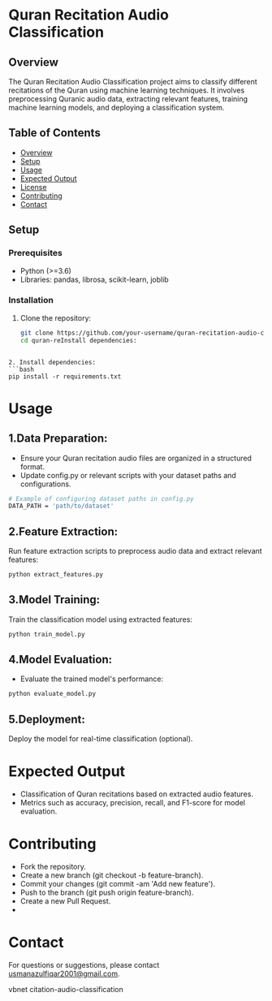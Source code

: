 # Quran Recitation Audio Classification

## Overview
The Quran Recitation Audio Classification project aims to classify different recitations of the Quran using machine learning techniques. It involves preprocessing Quranic audio data, extracting relevant features, training machine learning models, and deploying a classification system.

## Table of Contents
- [Overview](#overview)
- [Setup](#setup)
- [Usage](#usage)
- [Expected Output](#expected-output)
- [License](#license)
- [Contributing](#contributing)
- [Contact](#contact)

## Setup
### Prerequisites
- Python (>=3.6)
- Libraries: pandas, librosa, scikit-learn, joblib

### Installation
1. Clone the repository:
   ```bash
   git clone https://github.com/your-username/quran-recitation-audio-classification.git
   cd quran-reInstall dependencies:
```

2. Install dependencies:
```bash
pip install -r requirements.txt
```
# Usage
## 1.Data Preparation:
- Ensure your Quran recitation audio files are organized in a structured format.
- Update config.py or relevant scripts with your dataset paths and configurations.
```bash
# Example of configuring dataset paths in config.py
DATA_PATH = 'path/to/dataset'
```
## 2.Feature Extraction:
Run feature extraction scripts to preprocess audio data and extract relevant features:
```bash
python extract_features.py
```
## 3.Model Training:
Train the classification model using extracted features:
```bash
python train_model.py
```

##  4.Model Evaluation:
- Evaluate the trained model's performance:
```bash
python evaluate_model.py
```
## 5.Deployment:
Deploy the model for real-time classification (optional).

# Expected Output
- Classification of Quran recitations based on extracted audio features.
- Metrics such as accuracy, precision, recall, and F1-score for model evaluation.
  
# Contributing
- Fork the repository.
- Create a new branch (git checkout -b feature-branch).
- Commit your changes (git commit -am 'Add new feature').
- Push to the branch (git push origin feature-branch).
- Create a new Pull Request.
- 
# Contact
For questions or suggestions, please contact usmanazulfiqar2001@gmail.com.

vbnet
citation-audio-classification
```
